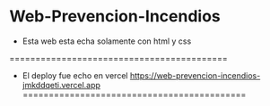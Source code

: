 # Web-Prevencion-Incendios
- Esta web esta echa solamente con html y css

==========================================
- El deploy fue echo en vercel 
 https://web-prevencion-incendios-jmkddqeti.vercel.app
===========================================
